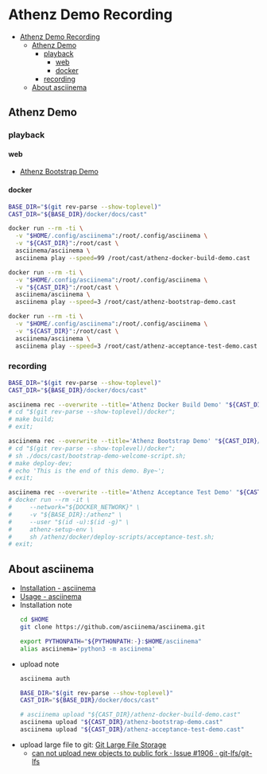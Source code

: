 
<a id="markdown-athenz-demo-recording" name="athenz-demo-recording"></a>
# Athenz Demo Recording

<!-- TOC -->

- [Athenz Demo Recording](#athenz-demo-recording)
  - [Athenz Demo](#athenz-demo)
    - [playback](#playback)
      - [web](#web)
      - [docker](#docker)
    - [recording](#recording)
  - [About asciinema](#about-asciinema)

<!-- /TOC -->

<a id="markdown-athenz-demo" name="athenz-demo"></a>
## Athenz Demo

<a id="markdown-playback" name="playback"></a>
### playback

<a id="markdown-web" name="web"></a>
#### web
- [Athenz Bootstrap Demo](https://asciinema.org/a/288398)

<a id="markdown-docker" name="docker"></a>
#### docker

```bash
BASE_DIR="$(git rev-parse --show-toplevel)"
CAST_DIR="${BASE_DIR}/docker/docs/cast"

docker run --rm -ti \
  -v "$HOME/.config/asciinema":/root/.config/asciinema \
  -v "${CAST_DIR}":/root/cast \
  asciinema/asciinema \
  asciinema play --speed=99 /root/cast/athenz-docker-build-demo.cast

docker run --rm -ti \
  -v "$HOME/.config/asciinema":/root/.config/asciinema \
  -v "${CAST_DIR}":/root/cast \
  asciinema/asciinema \
  asciinema play --speed=3 /root/cast/athenz-bootstrap-demo.cast

docker run --rm -ti \
  -v "$HOME/.config/asciinema":/root/.config/asciinema \
  -v "${CAST_DIR}":/root/cast \
  asciinema/asciinema \
  asciinema play --speed=3 /root/cast/athenz-acceptance-test-demo.cast
```

<a id="markdown-recording" name="recording"></a>
### recording

```bash
BASE_DIR="$(git rev-parse --show-toplevel)"
CAST_DIR="${BASE_DIR}/docker/docs/cast"

asciinema rec --overwrite --title='Athenz Docker Build Demo' "${CAST_DIR}/athenz-docker-build-demo.cast"
# cd "$(git rev-parse --show-toplevel)/docker";
# make build;
# exit;

asciinema rec --overwrite --title='Athenz Bootstrap Demo' "${CAST_DIR}/athenz-bootstrap-demo.cast"
# cd "$(git rev-parse --show-toplevel)/docker";
# sh ./docs/cast/bootstrap-demo-welcome-script.sh;
# make deploy-dev;
# echo 'This is the end of this demo. Bye~';
# exit;

asciinema rec --overwrite --title='Athenz Acceptance Test Demo' "${CAST_DIR}/athenz-acceptance-test-demo.cast"
# docker run --rm -it \
#     --network="${DOCKER_NETWORK}" \
#     -v "${BASE_DIR}:/athenz" \
#     --user "$(id -u):$(id -g)" \
#     athenz-setup-env \
#     sh /athenz/docker/deploy-scripts/acceptance-test.sh;
# exit;
```

<a id="markdown-about-asciinema" name="about-asciinema"></a>
## About asciinema
- [Installation - asciinema](https://asciinema.org/docs/installation)
- [Usage - asciinema](https://asciinema.org/docs/usage)
- Installation note
    ```bash
    cd $HOME
    git clone https://github.com/asciinema/asciinema.git
    ```
    ```bash
    export PYTHONPATH="${PYTHONPATH:-}:$HOME/asciinema"
    alias asciinema='python3 -m asciinema'
    ```
- upload note
    ```bash
    asciinema auth

    BASE_DIR="$(git rev-parse --show-toplevel)"
    CAST_DIR="${BASE_DIR}/docker/docs/cast"

    # asciinema upload "${CAST_DIR}/athenz-docker-build-demo.cast"
    asciinema upload "${CAST_DIR}/athenz-bootstrap-demo.cast"
    asciinema upload "${CAST_DIR}/athenz-acceptance-test-demo.cast"
    ```
- upload large file to git: [Git Large File Storage](https://git-lfs.github.com/)
    - [can not upload new objects to public fork  · Issue #1906 · git-lfs/git-lfs](https://github.com/git-lfs/git-lfs/issues/1906)
